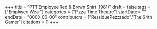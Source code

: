 +++
title = "PTT Employee Red & Brown Shirt (1981)"
draft = false
tags = ["Employee Wear"]
categories = ["Pizza Time Theatre"]
startDate = ""
endDate = "0000-00-00"
contributors = ["RessiduePezzzado","The 64th Gamer"]
citations = []
+++
